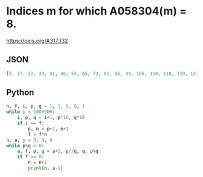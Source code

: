 # Indices m for which A058304\(m\) \= 8\.
https://oeis.org/A317332
## JSON
```JSON
[9, 17, 22, 33, 41, 46, 54, 65, 73, 81, 86, 94, 105, 110, 118, 129, 137, 145, 150, 161, 169, 174, 182, 190, 201, 209, 214, 222, 233, 238, 246, 257, 265, 273, 278, 289, 297, 302, 310, 321, 329, 337, 342, 350, 361, 366, 374, 382, 393, 401, 406, 417, 425, 430, 438, 446, 457, 465, 470, 478, 489, 494, 502]
```
## Python
```Python
n, f, i, p, q = 1, 1, 0, 0, 1
while i < 1000000:
    i, p, q = i+1, p*10, q*10
    if i == f:
        p, n = p+1, n+1
        f = f*n
n, a, j = 0, 0, 0
while p%q > 0:
    a, f, p, q = a+1, p//q, q, p%q
    if f == 8:
        n = n+1
        print(n, a-1)
```
